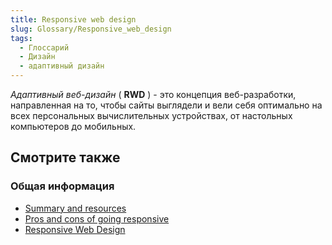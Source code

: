 ```yaml
---
title: Responsive web design
slug: Glossary/Responsive_web_design
tags:
  - Глоссарий
  - Дизайн
  - адаптивный дизайн
---
```


_Адаптивный веб-дизайн_ ( **RWD** ) - это концепция веб-разработки, направленная на то, чтобы сайты выглядели и вели себя оптимально на всех персональных вычислительных устройствах, от настольных компьютеров до мобильных.

## Смотрите также

### Общая информация

- [Summary and resources](/ru/docs/Web_Development/Responsive_Web_design)
- [Pros and cons of going responsive](/ru/docs/Web_Development/Mobile/Responsive_design)
- [Responsive Web Design](http://msdn.microsoft.com/en-us/magazine/hh653584.aspx)

